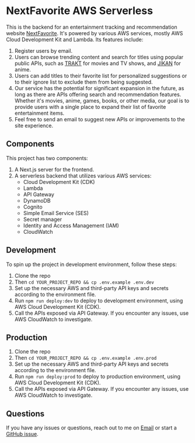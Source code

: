 # NextFavorite AWS Serverless

This is the backend for an entertainment tracking and recommendation website [NextFavorite](https://nextfavorite.gladiolus.info/). It's powered by various AWS services, mostly AWS Cloud Development Kit and Lambda. Its features include:

1. Register users by email.
1. Users can browse trending content and search for titles using popular public APIs, such as [TRAKT](https://trakt.docs.apiary.io/) for movies and TV shows, and [JIKAN](https://docs.api.jikan.moe/) for anime.
1. Users can add titles to their favorite list for personalized suggestions or to their ignore list to exclude them from being suggested.
1. Our service has the potential for significant expansion in the future, as long as there are APIs offering search and recommendation features. Whether it's movies, anime, games, books, or other media, our goal is to provide users with a single place to expand their list of favorite entertainment items.
1. Feel free to send an email to suggest new APIs or improvements to the site experience.

## Components

This project has two components:

1. A Next.js server for the frontend.
1. A serverless backend that utilizes various AWS services:
   - Cloud Development Kit (CDK)
   - Lambda
   - API Gateway
   - DynamoDB
   - Cognito
   - Simple Email Service (SES)
   - Secret manager
   - Identity and Access Management (IAM)
   - CloudWatch

## Development

To spin up the project in development environment, follow these steps:

1. Clone the repo
1. Then `cd YOUR_PROJECT_REPO && cp .env.example .env.dev`
1. Set up the necessary AWS and third-party API keys and secrets according to the environment file.
1. Run `npm run deploy:dev` to deploy to development environment, using AWS Cloud Development Kit (CDK).
1. Call the APIs exposed via API Gateway. If you encounter any issues, use AWS CloudWatch to investigate.

## Production

1. Clone the repo
1. Then `cd YOUR_PROJECT_REPO && cp .env.example .env.prod`
1. Set up the necessary AWS and third-party API keys and secrets according to the environment file.
1. Run `npm run deploy:prod` to deploy to production environment, using AWS Cloud Development Kit (CDK).
1. Call the APIs exposed via API Gateway. If you encounter any issues, use AWS CloudWatch to investigate.

## Questions

If you have any issues or questions, reach out to me on [Email](mailto:namlt3820@gmail.com) or start a [GitHub issue](https://github.com/namlt3820/next-favorite-aws-cdk/issues).
